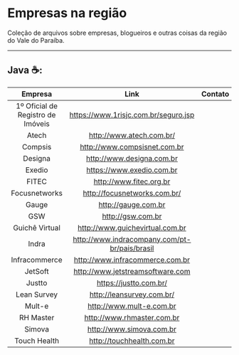 # Empresas na região
Coleção de arquivos sobre empresas, blogueiros e outras coisas da região do Vale do Paraíba.

---

## Java :coffee::

|     Empresa    |               Link               | Contato |
|:--------------:|:--------------------------------:|:-------:|
| 1º Oficial de Registro de Imóveis |     https://www.1risjc.com.br/seguro.jsp | |
| Atech          |         http://www.atech.com.br/ |         |
| Compsis        |     http://www.compsisnet.com.br |         |
| Designa        |        http://www.designa.com.br |         |
| Exedio         |        https://www.exedio.com.br |         |
| FITEC          |          http://www.fitec.org.br |         |
| Focusnetworks  |     http://focusnetworks.com.br/ |         |
| Gauge          |              http://gauge.com.br |         |
| GSW            |                http://gsw.com.br |         |
| Guichê Virtual |  http://www.guichevirtual.com.br |         |
| Indra  |  http://www.indracompany.com/pt-br/pais/brasil |         |
| Infracommerce  |  http://www.infracommerce.com.br |         |
| JetSoft        | http://www.jetstreamsoftware.com |         |
| Justto         |     https://justto.com.br/       |         |
| Lean Survey    |        http://leansurvey.com.br/ |         |
| Mult-e         |         http://www.mult-e.com.br |         |
| RH Master      |       http://www.rhmaster.com.br |         ||
| Simova         |         http://www.simova.com.br |         |
| Touch Health   |        http://touchhealth.com.br |         |
